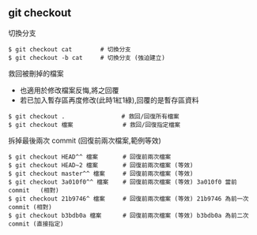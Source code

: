 ## git checkout
切換分支
```
$ git checkout cat        # 切換分支
$ git checkout -b cat     # 切換分支 (強迫建立)
```

救回被刪掉的檔案 
- 也適用於修改檔案反悔,將之回覆
- 若已加入暫存區再度修改(此時1紅1綠),回覆的是暫存區資料
```
$ git checkout .                # 救回/回復所有檔案
$ git checkout 檔案              # 救回/回復指定檔案
```

拆掉最後兩次 commit (回復前兩次檔案,範例等效)
```
$ git checkout HEAD^^ 檔案       # 回復前兩次檔案
$ git checkout HEAD~2 檔案       # 回復前兩次檔案 (等效)
$ git checkout master^^ 檔案     # 回復前兩次檔案 (等效)
$ git checkout 3a010f0^^ 檔案    # 回復前兩次檔案 (等效) 3a010f0 當前 commit   (相對)
$ git checkout 21b9746^ 檔案     # 回復前兩次檔案 (等效) 21b9746 為前一次commit (相對)
$ git checkout b3bdb0a 檔案      # 回復前兩次檔案 (等效) b3bdb0a 為前二次commit (直接指定)
```

